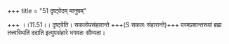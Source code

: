 +++
title = "51 दृष्ट्वेदम् मानुषम्"

+++
।।11.51।। दृष्ट्वेति। सकलोपसंहारान्ते +++(S सकलः संहारान्ते)+++ परमप्रशान्तरूपां ब्रह्म तत्त्वस्थितिं ददाति इत्युपसंहारे भगवतः सौम्यता।
